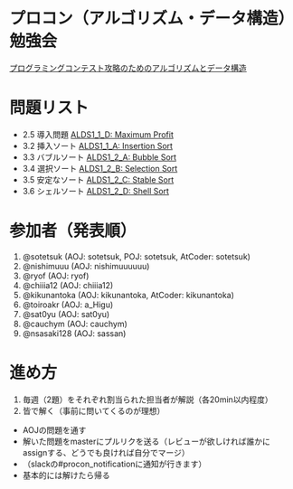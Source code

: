 # プロコン（アルゴリズム・データ構造）勉強会

[プログラミングコンテスト攻略のためのアルゴリズムとデータ構造](http://www.amazon.co.jp/dp/4839952957/ref=pd_lpo_sbs_dp_ss_3?pf_rd_p=187205609&pf_rd_s=lpo-top-stripe&pf_rd_t=201&pf_rd_i=4839942390&pf_rd_m=AN1VRQENFRJN5&pf_rd_r=13KZVTWSE06JN0HF2WRE)

# 問題リスト

- 2.5 導入問題 [ALDS1_1_D: Maximum Profit](http://judge.u-aizu.ac.jp/onlinejudge/description.jsp?id=ALDS1_1_D&lang=jp)
- 3.2 挿入ソート [ALDS1_1_A: Insertion Sort](http://judge.u-aizu.ac.jp/onlinejudge/description.jsp?id=ALDS1_1_A&lang=jp)
- 3.3 バブルソート [ALDS1_2_A: Bubble Sort](http://judge.u-aizu.ac.jp/onlinejudge/description.jsp?id=ALDS1_2_A&lang=jp)
- 3.4 選択ソート [ALDS1_2_B: Selection Sort](http://judge.u-aizu.ac.jp/onlinejudge/description.jsp?id=ALDS1_2_B&lang=jp)
- 3.5 安定なソート [ALDS1_2_C: Stable Sort](http://judge.u-aizu.ac.jp/onlinejudge/description.jsp?id=ALDS1_2_C&lang=jp)
- 3.6 シェルソート [ALDS1_2_D: Shell Sort](http://judge.u-aizu.ac.jp/onlinejudge/description.jsp?id=ALDS1_2_D&lang=jp)

# 参加者（発表順）

1. @sotetsuk (AOJ: sotetsuk, POJ: sotetsuk, AtCoder: sotetsuk)
2. @nishimuuu (AOJ: nishimuuuuuu)
3. @ryof (AOJ: ryof)
4. @chiiia12 (AOJ: chiiia12)
5. @kikunantoka (AOJ: kikunantoka, AtCoder: kikunantoka)
6. @toiroakr (AOJ: a_Higu)
7. @sat0yu (AOJ: sat0yu)
8. @cauchym (AOJ: cauchym)
9. @nsasaki128 (AOJ: sassan)

# 進め方

1. 毎週（2題）をそれぞれ割当られた担当者が解説（各20min以内程度）
2. 皆で解く（事前に問いてくるのが理想）
  - AOJの問題を通す
  - 解いた問題をmasterにプルリクを送る（レビューが欲しければ誰かにassignする、どうでも良ければ自分でマージ）
  - （slackの#procon_notificationに通知が行きます）
  - 基本的には解けたら帰る

